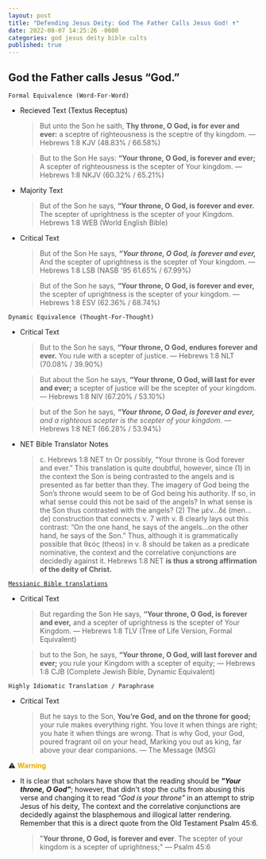 ```yaml
---
layout: post
title: "Defending Jesus Deity: God The Father Calls Jesus God! ✝️"
date: 2022-08-07 14:25:26 -0600
categories: god jesus deity bible cults
published: true
---
```


## God the Father calls Jesus “God.”

`Formal Equivalence (Word-For-Word)`
- Recieved Text (Textus Receptus)

    > But unto the Son he saith, **Thy throne, O God, is for ever and ever:** a sceptre of righteousness is the sceptre of thy kingdom. &mdash; Hebrews 1:8 KJV (48.83% / 66.58%)

    > But to the Son He says: **“Your throne, O God, is forever and ever;** A scepter of righteousness is the scepter of Your kingdom. &mdash; Hebrews 1:8 NKJV (60.32% / 65.21%)

- Majority Text

    > But of the Son he says, **“Your throne, O God, is forever and ever.** The scepter of uprightness is the scepter of your Kingdom. Hebrews 1:8 WEB (World English Bible)

- Critical Text
    > But of the Son He says,
    ***“Your throne, O God, is forever and ever,***
    And the scepter of uprightness is the scepter of Your kingdom. &mdash; Hebrews 1:8 LSB (NASB '95 61.65% / 67.99%)

    > But of the Son he says, **“Your throne, O God, is forever and ever,** the scepter of uprightness is the scepter of your kingdom. &mdash; Hebrews 1:8 ESV (62.36% / 68.74%)

`Dynamic Equivalence (Thought-For-Thought)`
- Critical Text
    > But to the Son he says, **“Your throne, O God, endures forever and ever.** You rule with a scepter of justice. &mdash; Hebrews 1:8 NLT (70.08% / 39.90%)

    > But about the Son he says, **“Your throne, O God, will last for ever and ever;** a scepter of justice will be the scepter of your kingdom. &mdash; Hebrews 1:8 NIV (67.20% / 53.10%)

    > but of the Son he says, ***“Your throne, O God, is forever and ever,*** *and a righteous scepter is the scepter of your kingdom.* &mdash; Hebrews 1:8 NET (66.28% / 53.94%)

- NET Bible Translator Notes
    
    > c. Hebrews 1:8 NET tn Or possibly, “Your throne is God forever and ever.” This translation is quite doubtful, however, since (1) in the context the Son is being contrasted to the angels and is presented as far better than they. The imagery of God being the Son’s throne would seem to be of God being his authority. If so, in what sense could this not be said of the angels? In what sense is the Son thus contrasted with the angels? (2) The μέν…δέ (men…de) construction that connects v. 7 with v. 8 clearly lays out this contrast: “On the one hand, he says of the angels…on the other hand, he says of the Son.” Thus, although it is grammatically possible that θεός (theos) in v. 8 should be taken as a predicate nominative, the context and the correlative conjunctions are decidedly against it. Hebrews 1:8 NET **is thus a strong affirmation of the deity of Christ.**

[`Messianic Bible translations`](https://en.wikipedia.org/wiki/Messianic_Bible_translations)
- Critical Text
    > But regarding the Son He says, **“Your throne, O God, is forever and ever,** and a scepter of uprightness is the scepter of Your Kingdom. &mdash; Hebrews 1:8 TLV (Tree of Life Version, Formal Equivalent)

    > but to the Son, he says, **“Your throne, O God, will last forever and ever;** you rule your Kingdom with a scepter of equity; &mdash; Hebrews 1:8 CJB (Complete Jewish Bible, Dynamic Equivalent)

`Highly Idiomatic Translation / Paraphrase`
- Critical Text
    > But he says to the Son, **You’re God, and on the throne for good;** your rule makes everything right. You love it when things are right; you hate it when things are wrong. That is why God, your God, poured fragrant oil on your head, Marking you out as king, far above your dear companions. &mdash; The Message (MSG)

⚠️ <span style="font-weight:bold;color:#E8AA00;">Warning</span> 

- It is clear that scholars have show that the reading should be ***"Your throne, O God"***; however, that didn't stop the cults from abusing this verse and changing it to read *“God is your throne"* in an attempt to strip Jesus of his deity, The context and the correlative conjunctions are decidedly against the blasphemous and illogical latter rendering. Remember that this is a direct quote from the Old Testament Psalm 45:6.

    > "**Your throne, O God, is forever and ever**. The scepter of your kingdom is a scepter of uprightness;" &mdash; Psalm 45:6

<script>
	var refTagger = {
		settings: {
			bibleVersion: 'ESV'
		}
	}; 

	(function(d, t) {
		var n=d.querySelector('[nonce]');
		refTagger.settings.nonce = n && (n.nonce||n.getAttribute('nonce'));
		var g = d.createElement(t), s = d.getElementsByTagName(t)[0];
		g.src = 'https://api.reftagger.com/v2/RefTagger.js';
		g.nonce = refTagger.settings.nonce;
		s.parentNode.insertBefore(g, s);
	}(document, 'script'));
</script>